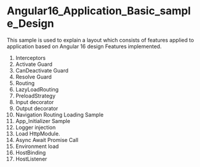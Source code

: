 # Angular16_Application_Basic_sample_Design

This sample is used to explain a layout which consists of features applied to application based on Angular 16 design
Features implemented.

1. Interceptors
2. Activate Guard
3. CanDeactivate Guard
4. Resolve Guard
5. Routing
6. LazyLoadRouting
7. PreloadStrategy
8. Input decorator
9. Output decorator
10. Navigation Routing Loading Sample
11. App_Initializer Sample
12. Logger injection
13. Load HttpModule.
14. Async Await Promise Call
15. Environment load
16. HostBinding
17. HostListener
